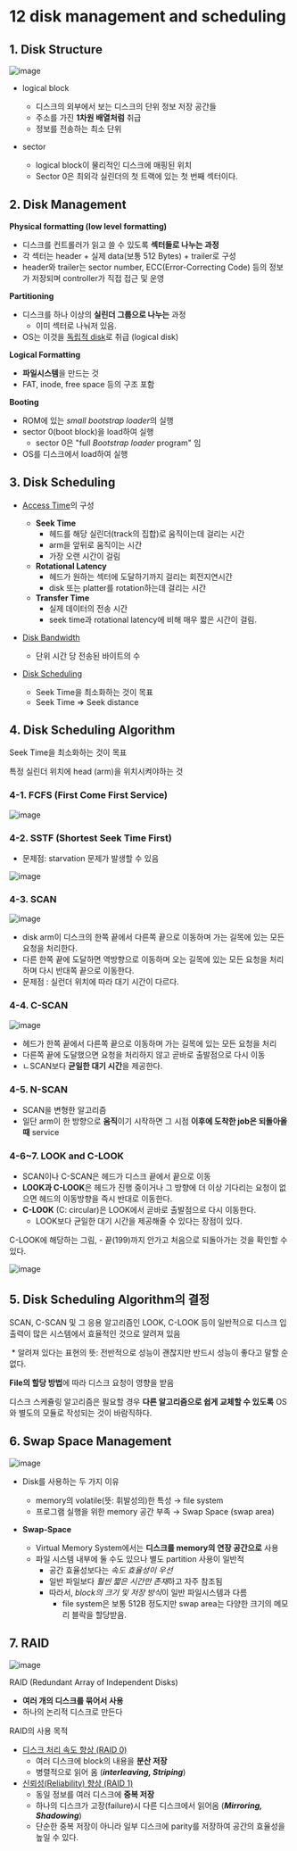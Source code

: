 # 12 disk management and scheduling

## 1. Disk Structure

![image](https://user-images.githubusercontent.com/68107000/121530562-813a6800-ca38-11eb-8036-07e02612bf9f.png)

- logical block
  - 디스크의 외부에서 보는 디스크의 단위 정보 저장 공간들
  - 주소를 가진 **1차원 배열처럼** 취급
  - 정보를 전송하는 최소 단위

- sector
  - logical block이 물리적인 디스크에 매핑된 위치
  - Sector 0은 최외각 실린더의 첫 트랙에 있는 첫 번째 섹터이다.

## 2. **Disk Management**

**Physical formatting (low level formatting)**

- 디스크를 컨트롤러가 읽고 쓸 수 있도록 **섹터들로 나누는 과정**
- 각 섹터는 header + 실제 data(보통 512 Bytes) + trailer로 구성
- header와 trailer는 sector number, ECC(Error-Correcting Code) 등의 정보가 저장되며 controller가 직접 접근 및 운영

**Partitioning** 

- 디스크를 하나 이상의 **실린더 그룹으로 나누는** 과정
  - 이미 섹터로 나눠저 있음.
- OS는 이것을 <u>독립적 disk</u>로 취급 (logical disk)

**Logical Formatting**

- **파일시스템**을 만드는 것
- FAT, inode, free space 등의 구조 포함

**Booting**

- ROM에 있는 *small bootstrap loader*의 실행
- sector 0(boot block)을 load하여 실행
  - sector 0은 "full *Bootstrap loader* program" 임
- OS를 디스크에서 load하여 실행

## 3. **Disk Scheduling**

- <u>Access Time</u>의 구성
  - **Seek Time**
    - 헤드를 해당 실린더(track의 집합)로 움직이는데 걸리는 시간
    - arm을 앞뒤로 움직이는 시간
    - 가장 오랜 시간이 걸림
  - **Rotational Latency**
    - 헤드가 원하는 섹터에 도달하기까지 걸리는 회전지연시간
    - disk 또는 platter를 rotation하는데 걸리는 시간
  - **Transfer Time**
    - 실제 데이터의 전송 시간
    - seek time과 rotational latency에 비해 매우 짧은 시간이 걸림.

- <u>Disk Bandwidth</u>
  - 단위 시간 당 전송된 바이트의 수

- <u>Disk Scheduling</u>
  - Seek Time을 최소화하는 것이 목표
  - Seek Time => Seek distance

## 4. **Disk Scheduling Algorithm**

Seek Time을 최소화하는 것이 목표

특정 실린더 위치에 head (arm)을 위치시켜야하는 것

### 4-1. FCFS (First Come First Service)

![image](https://user-images.githubusercontent.com/68107000/121529909-d4f88180-ca37-11eb-86ef-99497073634f.png)

### 4-2. SSTF (Shortest Seek Time First)

- 문제점: starvation 문제가 발생할 수 있음

![image](https://user-images.githubusercontent.com/68107000/121530050-f9545e00-ca37-11eb-8a80-9d4bd3cc3e6e.png)

### 4-3. SCAN

![image](https://user-images.githubusercontent.com/68107000/121528961-e8efb380-ca36-11eb-8c67-a81300d4afe5.png)

- disk arm이 디스크의 한쪽 끝에서 다른쪽 끝으로 이동하며 가는 길목에 있는 모든 요청을 처리한다.
- 다른 한쪽 끝에 도달하면 역방향으로 이동하며 오는 길목에 있는 모든 요청을 처리하며 다시 반대쪽 끝으로 이동한다.
- 문제점 : 실런더 위치에 따라 대기 시간이 다르다.

### 4-4. C-SCAN

![image](https://user-images.githubusercontent.com/68107000/121528871-d2e1f300-ca36-11eb-9363-7d3444f95e41.png)

- 헤드가 한쪽 끝에서 다른쪽 끝으로 이동하며 가는 길목에 있는 모든 요청을 처리
- 다른쪽 끝에 도달했으면 요청을 처리하지 않고 곧바로 출발점으로 다시 이동
- ㄴSCAN보다 **균일한 대기 시간**을 제공한다.

### 4-5. N-SCAN

- SCAN을 변형한 알고리즘
- 일단 arm이 한 방향으로 **움직**이기 시작하면 그 시점 **이후에 도착한 job은 되돌아올 때** service

### 4-6~7. LOOK and C-LOOK 

- SCAN이나 C-SCAN은 헤드가 디스크 끝에서 끝으로 이동
- **LOOK과 C-LOOK**은 헤드가 진행 중이거나 그 방향에 더 이상 기다리는 요청이 없으면 헤드의 이동방향을 즉시 반대로 이동한다.
- **C-LOOK** (C: circular)은 LOOK에서 곧바로 출발점으로 다시 이동한다. 
  - LOOK보다 균일한 대기 시간을 제공해줄 수 있다는 장점이 있다.

C-LOOK에 해당하는 그림, - 끝(199)까지 안가고 처음으로 되돌아가는 것을 확인할 수 있다.

![image](https://user-images.githubusercontent.com/68107000/121528705-b0e87080-ca36-11eb-806c-9a150797f3c2.png)

## 5. **Disk Scheduling Algorithm의 결정**

SCAN, C-SCAN 및 그 응용 알고리즘인 LOOK, C-LOOK 등이 일반적으로 디스크 입출력이 많은 시스템에서 효율적인 것으로 알려져 있음

​	\* 알려져 있다는 표현의 뜻: 전반적으로 성능이 괜찮지만 반드시 성능이 좋다고 말할 순 없다.

**File의 할당 방법**에 따라 디스크 요청이 영향을 받음

디스크 스케쥴링 알고리즘은 필요할 경우 **다른 알고리즘으로 쉽게 교체할 수 있도록** OS와 별도의 모듈로 작성되는 것이 바람직하다.

## 6. **Swap Space Management**

![image](https://user-images.githubusercontent.com/68107000/121525883-d031ce80-ca33-11eb-96cf-c59032b9da2c.png)

- Disk를 사용하는 두 가지 이유
  - memory의 volatile(뜻: 휘발성의)한 특성 → file system
  - 프로그램 실행을 위한 memory 공간 부족 → Swap Space (swap area)

- **Swap-Space**
  - Virtual Memory System에서는 **디스크를 memory의 연장 공간으로** 사용
  - 파일 시스템 내부에 둘 수도 있으나 별도 partition 사용이 일반적
    - 공간 효율성보다는 *속도 효율성이 우선*
    - 일반 파일보다 *훨씬 짧은 시간만 존재*하고 자주 참조됨
    - 따라서, *block의 크기 및 저장 방식*이 일반 파일시스템과 다름
      - file system은 보통 512B 정도지만 swap area는 다양한 크기의 메모리 블락을 할당받음.

## 7. **RAID**

![image](https://user-images.githubusercontent.com/68107000/121527045-f4da7600-ca34-11eb-9e53-81d5dc464448.png)

RAID (Redundant Array of Independent Disks)

- **여러 개의 디스크를 묶어서 사용**
- 하나의 논리적 디스크로 만든다

RAID의 사용 목적

- <u>디스크 처리 속도 향상 (RAID 0)</u>
  - 여러 디스크에 block의 내용을 **분산 저장**
  - 병렬적으로 읽어 옴 (***interleaving, Striping***)
- <u>신뢰성(Reliability) 향상 (RAID 1)</u>
  - 동일 정보를 여러 디스크에 **중복 저장**
  - 하나의 디스크가 고장(failure)시 다른 디스크에서 읽어옴 (***Mirroring, Shadowing***)
  - 단순한 중복 저장이 아니라 일부 디스크에 parity를 저장하여 공간의 효율성을 높일 수 있다.

